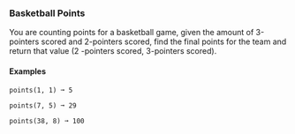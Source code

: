 ### Basketball Points

You are counting points for a basketball game, given the amount of 3-pointers scored and 2-pointers scored, find the final points for the team and return that value (2 -pointers scored, 3-pointers scored).

#### Examples

```
points(1, 1) ➞ 5

points(7, 5) ➞ 29

points(38, 8) ➞ 100
```